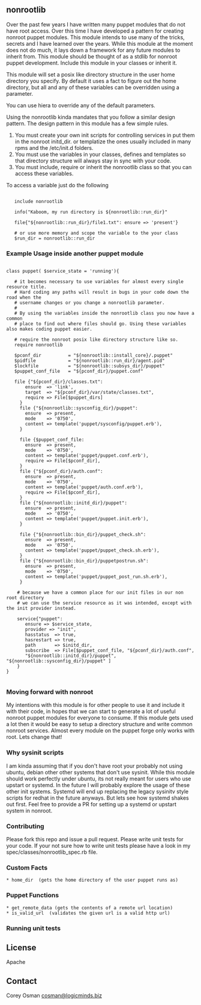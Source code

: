 ## nonrootlib

Over the past few years I have written many puppet modules that do not have root access.  Over this time I have
developed a pattern for creating nonroot puppet modules.  This module intends to use many of the tricks, secrets and
I have learned over the years.  While this module at the moment does not do much, it lays down a framework for any
future modules to inherit from.  This module should be thought of as a stdlib for nonroot puppet development.
Include this module in your classes or inherit it.

This module will set a posix like directory structure in the user home directory you specify.
By default it uses a fact to figure out the home directory, but all and any of these variables
can be overridden using a parameter.

You can use hiera to override any of the default parameters.

Using the nonrootlib kinda mandates that you follow a similar design pattern.  The design pattern in this module has a
few simple rules.

 1. You must create your own init scripts for controlling services in put them in the nonroot initd_dir.
     or templatize the ones usually included in many rpms and the /etc/init.d folders.
 2. You must use the variables in your classes, defines and templates so that directory structure will always stay in sync
    with your code.
 3. You must include, require or inherit the nonrootlib class so that you can access these variables.


To access a variable just do the following

```puppet

   include nonrootlib

   info("Kaboom, my run directory is ${nonrootlib::run_dir}"

   file{"${nonrootlib::run_dir}/file1.txt": ensure => 'present'}

   # or use more memory and scope the variable to the your class
   $run_dir = nonrootlib::run_dir

```


### Example Usage inside another puppet module

```puppet

class puppet( $service_state = 'running'){

   # it becomes necessary to use variables for almost every single resource title.
   # Hard coding any paths will result in bugs in your code down the road when the
   # username changes or you change a nonrootlib parameter.
   #
   # By using the variables inside the nonrootlib class you now have a common
   # place to find out where files should go. Using these variables also makes coding puppet easier.

   # require the nonroot posix like directory structure like so.
   require nonrootlib

   $pconf_dir          = "${nonrootlib::install_core}/.puppet"
   $pidfile            = "${nonrootlib::run_dir}/agent.pid"
   $lockfile           = "${nonrootlib::subsys_dir}/puppet"
   $puppet_conf_file   = "${pconf_dir}/puppet.conf"

   file {"${pconf_dir}/classes.txt":
       ensure  => 'link',
       target  => "${pconf_dir}/var/state/classes.txt",
       require => File[$puppet_dirs]
     }
     file {"${nonrootlib::sysconfig_dir}/puppet":
       ensure  => present,
       mode    => '0750',
       content => template('puppet/sysconfig/puppet.erb'),
     }

     file {$puppet_conf_file:
       ensure  => present,
       mode    => '0750',
       content => template('puppet/puppet.conf.erb'),
       require => File[$pconf_dir],
     }
     file {"${pconf_dir}/auth.conf":
       ensure  => present,
       mode    => '0750',
       content => template('puppet/auth.conf.erb'),
       require => File[$pconf_dir],
     }
     file {"${nonrootlib::initd_dir}/puppet":
       ensure  => present,
       mode    => '0750',
       content => template('puppet/puppet.init.erb'),
     }

     file {"${nonrootlib::bin_dir}/puppet_check.sh":
       ensure  => present,
       mode    => '0750',
       content => template('puppet/puppet_check.sh.erb'),
     }
     file {"${nonrootlib::bin_dir}/puppetpostrun.sh":
       ensure  => present,
       mode    => '0750',
       content => template('puppet/puppet_post_run.sh.erb'),
     }

    # because we have a common place for our init files in our non root directory
    # we can use the service resource as it was intended, except with the init provider instead.

    service{"puppet":
       ensure => $service_state,
       provider => "init",
       hasstatus  => true,
       hasrestart => true,
       path       => $initd_dir,
       subscribe  => File[$puppet_conf_file, "${pconf_dir}/auth.conf",
       "${nonrootlib::initd_dir}/puppet", "${nonrootlib::sysconfig_dir}/puppet" ]
    }
}


```
### Moving forward with nonroot
My intentions with this module is for other people to use it and include it with their code, in hopes
that we can start to generate a lot of useful nonroot puppet modules for everyone to consume.  If this
module gets used a lot then it would be easy to setup a directory structure and write common nonroot services.
Almost every module on the puppet forge only works with root. Lets change that!


### Why sysinit scripts
I am kinda assuming that if you don't have root your probably not using ubuntu, debian other other systems that don't use
sysinit.
While this module should work perfectly under ubuntu, its not really meant for users who use upstart or systemd.
In the future I will probably explore the usage of these other init systems.  Systemd will end up replacing the
legacy sysinitv style scripts for redhat in the future anyways.  But lets see how systemd shakes out first.
Feel free to provide a PR for setting up a systemd or upstart system in nonroot.

### Contributing
Please fork this repo and issue a pull request.  Please write unit tests for your code.  If your not sure how to write
unit tests please have a look in my spec/classes/nonrootlib_spec.rb file.

### Custom Facts
    * home_dir  (gets the home directory of the user puppet runs as)

### Puppet Functions
    * get_remote_data (gets the contents of a remote url location)
    * is_valid_url  (validates the given url is a valid http url)

### Running unit tests


License
-------
Apache

Contact
-------
Corey Osman <cosman@logicminds.biz>

